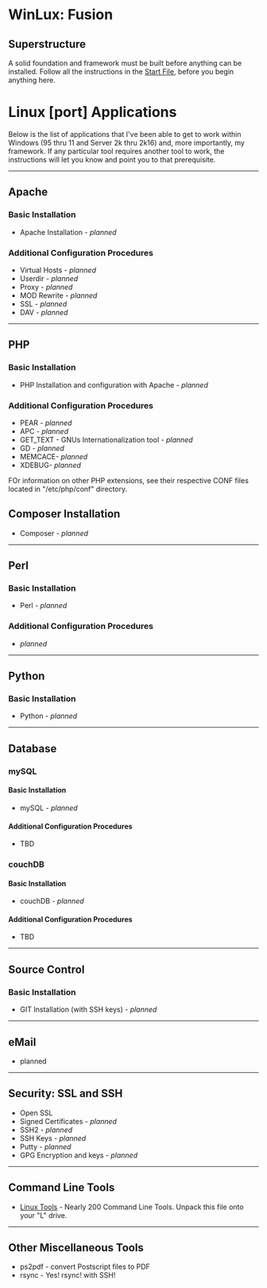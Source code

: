 # WinLux: Fusion

## Superstructure
A solid foundation and framework must be built before anything can be installed. Follow all the instructions in the [Start File](../FIRST.md), before you begin anything here.

# Linux [port] Applications
Below is the list of applications that I've been able to get to work within Windows (95 thru 11 and Server 2k thru 2k16) and, more importantly, my framework. If any particular tool requires another tool to work, the instructions will let you know and point you to that prerequisite.

<hr>

## Apache

### Basic Installation
- Apache Installation - <i>planned</i>

### Additional Configuration Procedures
- Virtual Hosts - <i>planned</i>
- Userdir - <i>planned</i>
- Proxy - <i>planned</i>
- MOD Rewrite - <i>planned</i>
- SSL - <i>planned</i>
- DAV - <i>planned</i>

<hr>

## PHP

### Basic Installation
- PHP Installation and configuration with Apache - <i>planned</i>

### Additional Configuration Procedures
- PEAR - <i>planned</i>
- APC - <i>planned</i>
- GET_TEXT - GNUs Internationalization tool - <i>planned</i>
- GD - <i>planned</i>
- MEMCACE- <i>planned</i>
- XDEBUG- <i>planned</i>

FOr information on other PHP extensions, see their respective CONF files located in "/etc/php/conf" directory.


## Composer Installation
- Composer  - <i>planned</i>

<hr>

## Perl

### Basic Installation
- Perl - <i>planned</i>

### Additional Configuration Procedures
- <i>planned</i>

<hr>

## Python

### Basic Installation
- Python - <i>planned</i>

<hr>

## Database

### mySQL
#### Basic Installation
- mySQL - <i>planned</i>

#### Additional Configuration Procedures
- TBD

### couchDB
#### Basic Installation
- couchDB - <i>planned</i>

#### Additional Configuration Procedures
- TBD


<hr>

## Source Control

### Basic Installation
- GIT Installation (with SSH keys) - <i>planned</i>


<hr>

## eMail
- planned


<hr>

## Security: SSL and SSH
- Open SSL
- Signed Certificates - <i>planned</i>
- SSH2 - <i>planned</i>
- SSH Keys - <i>planned</i>
- Putty - <i>planned</i>
- GPG Encryption and keys - <i>planned</i>


<hr>

## Command Line Tools

- [Linux Tools](./assets/cmd_tools.zip) - Nearly 200 Command Line Tools. Unpack this file onto your "L" drive.

<hr>

## Other Miscellaneous Tools
- ps2pdf - convert Postscript files to PDF
- rsync - Yes! rsync! with SSH!

